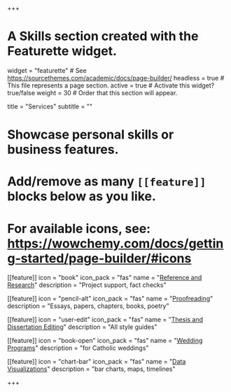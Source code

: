 +++
# A Skills section created with the Featurette widget.
widget = "featurette"  # See https://sourcethemes.com/academic/docs/page-builder/
headless = true  # This file represents a page section.
active = true  # Activate this widget? true/false
weight = 30  # Order that this section will appear.

title = "Services"
subtitle = ""

# Showcase personal skills or business features.
# 
# Add/remove as many `[[feature]]` blocks below as you like.
# 
# For available icons, see: https://wowchemy.com/docs/getting-started/page-builder/#icons

[[feature]]
  icon = "book"
  icon_pack = "fas"
  name = "[Reference and Research](https://sharonkabel.com/services)"
  description = "Project support, fact checks"
  
[[feature]]
  icon = "pencil-alt"
  icon_pack = "fas"
  name = "[Proofreading](https://sharonkabel.com/services)"
  description = "Essays, papers, chapters, books, poetry"  
  
[[feature]]
  icon = "user-edit"
  icon_pack = "fas"
  name = "[Thesis and Dissertation Editing](https://sharonkabel.com/services)"
  description = "All style guides"
  
[[feature]]
  icon = "book-open"
  icon_pack = "fas"
  name = "[Wedding Programs](https://sharonkabel.com/services)"
  description = "for Catholic weddings"  
  

[[feature]]
  icon = "chart-bar"
  icon_pack = "fas"
  name = "[Data Visualizations](https://sharonkabel.com/services)"
  description = "bar charts, maps, timelines"    

+++
